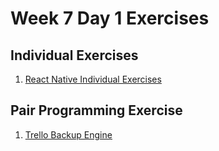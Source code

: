 # Week 7 Day 1 Exercises

## Individual Exercises

1. [React Native Individual Exercises](examples.md)

## Pair Programming Exercise

1. [Trello Backup Engine](trello-backup/README.md)
